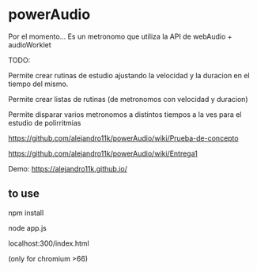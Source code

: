 # powerAudio

Por el momento...
Es un metronomo que utiliza la API de webAudio + audioWorklet

TODO:

Permite crear rutinas de estudio ajustando la velocidad y la duracion en el tiempo del mismo.

Permite crear listas de rutinas (de metronomos con velocidad y duracion)

Permite disparar varios metronomos a distintos tiempos a la ves para el estudio de polirritmias

https://github.com/alejandro11k/powerAudio/wiki/Prueba-de-concepto

https://github.com/alejandro11k/powerAudio/wiki/Entrega1

Demo: https://alejandro11k.github.io/

## to use

npm install

node app.js

localhost:300/index.html

(only for chromium >66)
